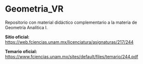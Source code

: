 # Geometria_VR
Repositorio con material didáctico complementario a la materia de Geometría Analítica I.

__Sitio oficial:__ 
https://web.fciencias.unam.mx/licenciatura/asignaturas/217/244 

__Temario oficial:__
https://www.fciencias.unam.mx/sites/default/files/temario/244.pdf


